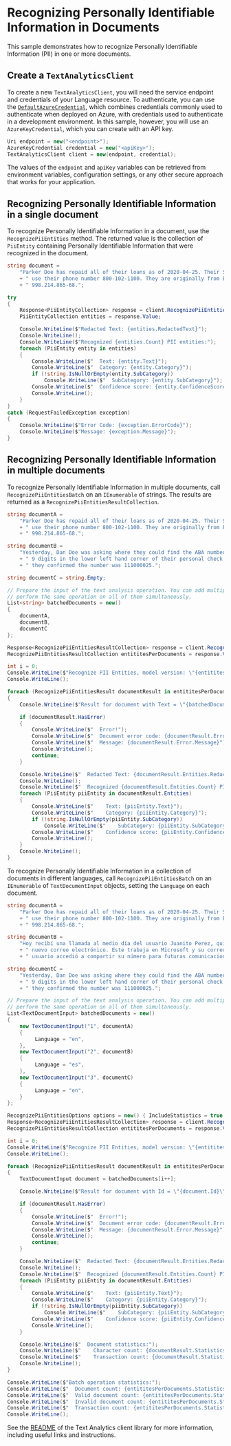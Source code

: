 # Recognizing Personally Identifiable Information in Documents

This sample demonstrates how to recognize Personally Identifiable Information (PII) in one or more documents.

## Create a `TextAnalyticsClient`

To create a new `TextAnalyticsClient`, you will need the service endpoint and credentials of your Language resource. To authenticate, you can use the [`DefaultAzureCredential`][DefaultAzureCredential], which combines credentials commonly used to authenticate when deployed on Azure, with credentials used to authenticate in a development environment. In this sample, however, you will use an `AzureKeyCredential`, which you can create with an API key.

```C# Snippet:CreateTextAnalyticsClient
Uri endpoint = new("<endpoint>");
AzureKeyCredential credential = new("<apiKey>");
TextAnalyticsClient client = new(endpoint, credential);
```

The values of the `endpoint` and `apiKey` variables can be retrieved from environment variables, configuration settings, or any other secure approach that works for your application.

## Recognizing Personally Identifiable Information in a single document

To recognize Personally Identifiable Information in a document, use the `RecognizePiiEntities` method.  The returned value is the collection of `PiiEntity` containing Personally Identifiable Information that were recognized in the document.

```C# Snippet:Sample5_RecognizePiiEntities
string document =
    "Parker Doe has repaid all of their loans as of 2020-04-25. Their SSN is 859-98-0987. To contact them,"
    + " use their phone number 800-102-1100. They are originally from Brazil and have document ID number"
    + " 998.214.865-68.";

try
{
    Response<PiiEntityCollection> response = client.RecognizePiiEntities(document);
    PiiEntityCollection entities = response.Value;

    Console.WriteLine($"Redacted Text: {entities.RedactedText}");
    Console.WriteLine();
    Console.WriteLine($"Recognized {entities.Count} PII entities:");
    foreach (PiiEntity entity in entities)
    {
        Console.WriteLine($"  Text: {entity.Text}");
        Console.WriteLine($"  Category: {entity.Category}");
        if (!string.IsNullOrEmpty(entity.SubCategory))
            Console.WriteLine($"  SubCategory: {entity.SubCategory}");
        Console.WriteLine($"  Confidence score: {entity.ConfidenceScore}");
        Console.WriteLine();
    }
}
catch (RequestFailedException exception)
{
    Console.WriteLine($"Error Code: {exception.ErrorCode}");
    Console.WriteLine($"Message: {exception.Message}");
}
```

## Recognizing Personally Identifiable Information in multiple documents

To recognize Personally Identifiable Information in multiple documents, call `RecognizePiiEntitiesBatch` on an `IEnumerable` of strings.  The results are returned as a `RecognizePiiEntitiesResultCollection`.

```C# Snippet:Sample5_RecognizePiiEntitiesBatchConvenience
string documentA =
    "Parker Doe has repaid all of their loans as of 2020-04-25. Their SSN is 859-98-0987. To contact them,"
    + " use their phone number 800-102-1100. They are originally from Brazil and have document ID number"
    + " 998.214.865-68.";

string documentB =
    "Yesterday, Dan Doe was asking where they could find the ABA number. I explained that it is the first"
    + " 9 digits in the lower left hand corner of their personal check. After looking at their account"
    + " they confirmed the number was 111000025.";

string documentC = string.Empty;

// Prepare the input of the text analysis operation. You can add multiple documents to this list and
// perform the same operation on all of them simultaneously.
List<string> batchedDocuments = new()
{
    documentA,
    documentB,
    documentC
};

Response<RecognizePiiEntitiesResultCollection> response = client.RecognizePiiEntitiesBatch(batchedDocuments);
RecognizePiiEntitiesResultCollection entititesPerDocuments = response.Value;

int i = 0;
Console.WriteLine($"Recognize PII Entities, model version: \"{entititesPerDocuments.ModelVersion}\"");
Console.WriteLine();

foreach (RecognizePiiEntitiesResult documentResult in entititesPerDocuments)
{
    Console.WriteLine($"Result for document with Text = \"{batchedDocuments[i++]}\"");

    if (documentResult.HasError)
    {
        Console.WriteLine($"  Error!");
        Console.WriteLine($"  Document error code: {documentResult.Error.ErrorCode}");
        Console.WriteLine($"  Message: {documentResult.Error.Message}");
        Console.WriteLine();
        continue;
    }

    Console.WriteLine($"  Redacted Text: {documentResult.Entities.RedactedText}");
    Console.WriteLine();
    Console.WriteLine($"  Recognized {documentResult.Entities.Count} PII entities:");
    foreach (PiiEntity piiEntity in documentResult.Entities)
    {
        Console.WriteLine($"    Text: {piiEntity.Text}");
        Console.WriteLine($"    Category: {piiEntity.Category}");
        if (!string.IsNullOrEmpty(piiEntity.SubCategory))
            Console.WriteLine($"    SubCategory: {piiEntity.SubCategory}");
        Console.WriteLine($"    Confidence score: {piiEntity.ConfidenceScore}");
        Console.WriteLine();
    }
    Console.WriteLine();
}
```

To recognize Personally Identifiable Information in a collection of documents in different languages, call `RecognizePiiEntitiesBatch` on an `IEnumerable` of `TextDocumentInput` objects, setting the `Language` on each document.

```C# Snippet:Sample5_RecognizePiiEntitiesBatch
string documentA =
    "Parker Doe has repaid all of their loans as of 2020-04-25. Their SSN is 859-98-0987. To contact them,"
    + " use their phone number 800-102-1100. They are originally from Brazil and have document ID number"
    + " 998.214.865-68.";

string documentB =
    "Hoy recibí una llamada al medio día del usuario Juanito Perez, quien preguntaba cómo acceder a su"
    + " nuevo correo electrónico. Este trabaja en Microsoft y su correo es juanito.perez@contoso.com. El"
    + " usuario accedió a compartir su número para futuras comunicaciones. El número es 800-102-1101.";

string documentC =
    "Yesterday, Dan Doe was asking where they could find the ABA number. I explained that it is the first"
    + " 9 digits in the lower left hand corner of their personal check. After looking at their account"
    + " they confirmed the number was 111000025.";

// Prepare the input of the text analysis operation. You can add multiple documents to this list and
// perform the same operation on all of them simultaneously.
List<TextDocumentInput> batchedDocuments = new()
{
    new TextDocumentInput("1", documentA)
    {
         Language = "en",
    },
    new TextDocumentInput("2", documentB)
    {
         Language = "es",
    },
    new TextDocumentInput("3", documentC)
    {
         Language = "en",
    }
};

RecognizePiiEntitiesOptions options = new() { IncludeStatistics = true };
Response<RecognizePiiEntitiesResultCollection> response = client.RecognizePiiEntitiesBatch(batchedDocuments, options);
RecognizePiiEntitiesResultCollection entititesPerDocuments = response.Value;

int i = 0;
Console.WriteLine($"Recognize PII Entities, model version: \"{entititesPerDocuments.ModelVersion}\"");
Console.WriteLine();

foreach (RecognizePiiEntitiesResult documentResult in entititesPerDocuments)
{
    TextDocumentInput document = batchedDocuments[i++];

    Console.WriteLine($"Result for document with Id = \"{document.Id}\" and Language = \"{document.Language}\":");

    if (documentResult.HasError)
    {
        Console.WriteLine($"  Error!");
        Console.WriteLine($"  Document error code: {documentResult.Error.ErrorCode}");
        Console.WriteLine($"  Message: {documentResult.Error.Message}");
        Console.WriteLine();
        continue;
    }

    Console.WriteLine($"  Redacted Text: {documentResult.Entities.RedactedText}");
    Console.WriteLine();
    Console.WriteLine($"  Recognized {documentResult.Entities.Count} PII entities:");
    foreach (PiiEntity piiEntity in documentResult.Entities)
    {
        Console.WriteLine($"    Text: {piiEntity.Text}");
        Console.WriteLine($"    Category: {piiEntity.Category}");
        if (!string.IsNullOrEmpty(piiEntity.SubCategory))
            Console.WriteLine($"    SubCategory: {piiEntity.SubCategory}");
        Console.WriteLine($"    Confidence score: {piiEntity.ConfidenceScore}");
        Console.WriteLine();
    }

    Console.WriteLine($"  Document statistics:");
    Console.WriteLine($"    Character count: {documentResult.Statistics.CharacterCount}");
    Console.WriteLine($"    Transaction count: {documentResult.Statistics.TransactionCount}");
    Console.WriteLine();
}

Console.WriteLine($"Batch operation statistics:");
Console.WriteLine($"  Document count: {entititesPerDocuments.Statistics.DocumentCount}");
Console.WriteLine($"  Valid document count: {entititesPerDocuments.Statistics.ValidDocumentCount}");
Console.WriteLine($"  Invalid document count: {entititesPerDocuments.Statistics.InvalidDocumentCount}");
Console.WriteLine($"  Transaction count: {entititesPerDocuments.Statistics.TransactionCount}");
Console.WriteLine();
```

See the [README] of the Text Analytics client library for more information, including useful links and instructions.

[DefaultAzureCredential]: https://github.com/Azure/azure-sdk-for-net/blob/main/sdk/identity/Azure.Identity/README.md
[README]: https://github.com/Azure/azure-sdk-for-net/blob/main/sdk/textanalytics/Azure.AI.TextAnalytics/README.md
